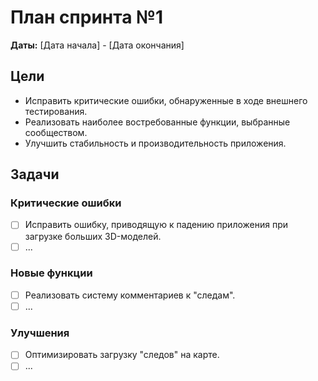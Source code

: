 # План спринта №1

**Даты:** [Дата начала] - [Дата окончания]

## Цели

*   Исправить критические ошибки, обнаруженные в ходе внешнего тестирования.
*   Реализовать наиболее востребованные функции, выбранные сообществом.
*   Улучшить стабильность и производительность приложения.

## Задачи

### Критические ошибки

*   [ ] Исправить ошибку, приводящую к падению приложения при загрузке больших 3D-моделей.
*   [ ] ...

### Новые функции

*   [ ] Реализовать систему комментариев к "следам".
*   [ ] ...

### Улучшения

*   [ ] Оптимизировать загрузку "следов" на карте.
*   [ ] ...
